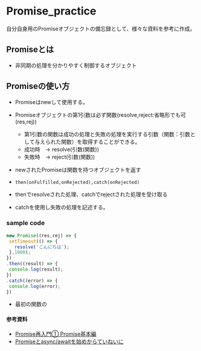 # Promise_practice
自分自身用のPromiseオブジェクトの備忘録として、様々な資料を参考に作成。

## Promiseとは
- 非同期の処理を分かりやすく制御するオブジェクト

## Promiseの使い方
- Promiseはnewして使用する。
- Promiseオブジェクトの第1引数は必ず関数(resolve,reject:省略形でも可(res,rej))
  - 第1引数の関数は成功の処理と失敗の処理を実行する引数（関数：引数として与えられた関数）を取得することができる。
  - 成功時　-> resolve(引数(関数))
  - 失敗時　-> reject(引数(関数))
  
- newされたPromiseは関数を持つオブジェクトを返す
 - `then(onFulfilled,onRejected),catch(onRejected)`
 - thenでresolveされた処理、catchでrejectされた処理を受け取る
 - catchを使用し失敗の処理を記述する。
 
 ### sample code
 ```js
 new Promise((res,rej) => {
  setTimeout(() => {
    resolve('こんにちは');
  },1000);
 })
 .then((result) => {
  console.log(result);
 })
 .catch((error) => {
  console.log(error);
 })
 ```
 - 最初の関数の
 


#### 参考資料
- [Promise再入門① Promise基本編](https://qiita.com/gcfuji/items/1dfe4265c36bea903ab3)
- [Promiseとasync/awaitを始めからていねいに](https://qiita.com/nabepon/items/1be1e83b0d17ee4f42a9)
